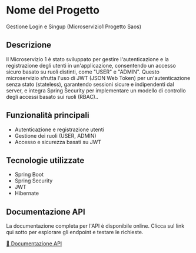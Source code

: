 # Nome del Progetto
 Gestione Login e Singup (Microservizio1  Progetto Saos)
## Descrizione

Il Microservizio 1 è stato sviluppato per gestire l'autenticazione e la registrazione degli utenti in un'applicazione, consentendo un accesso sicuro basato su ruoli distinti, come "USER" e "ADMIN". Questo microservizio sfrutta l'uso di JWT (JSON Web Token) per un'autenticazione senza stato (stateless), garantendo sessioni sicure e indipendenti dal server, e integra Spring Security per implementare un modello di controllo degli accessi basato sui ruoli (RBAC)..

## Funzionalità principali

- Autenticazione e registrazione utenti
- Gestione dei ruoli (USER, ADMIN)
- Accesso e sicurezza basati su JWT

## Tecnologie utilizzate

- Spring Boot
- Spring Security
- JWT
- Hibernate

## Documentazione API

La documentazione completa per l'API è disponibile online. Clicca sul link qui sotto per esplorare gli endpoint e testare le richieste.

[📄 Documentazione API ](https://documenter.getpostman.com/view/26580642/2sAY52dL5v)

